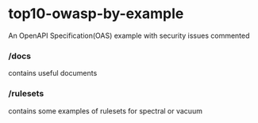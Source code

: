 # **top10-owasp-by-example**
An OpenAPI Specification(OAS) example with security issues commented

### /docs        
contains useful documents
### /rulesets    
contains some examples of rulesets for spectral or vacuum    
